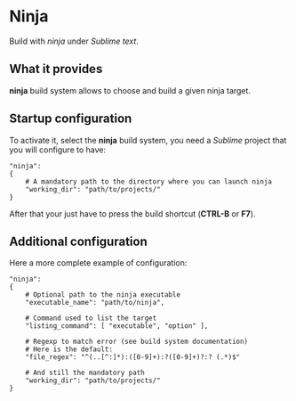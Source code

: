 # Ninja
Build with *ninja* under *Sublime text*.

## What it provides

**ninja** build system allows to choose and build a given ninja target.

## Startup configuration

To activate it, select the **ninja** build system, you need a *Sublime* project that you will configure to have:

    "ninja":
    {
        # A mandatory path to the directory where you can launch ninja
        "working_dir": "path/to/projects/"
    }

After that your just have to press the build shortcut (**CTRL-B** or **F7**).

## Additional configuration

Here a more complete example of configuration:

    "ninja":
    {
        # Optional path to the ninja executable
        "executable_name": "path/to/ninja",

        # Command used to list the target
        "listing_command": [ "executable", "option" ],

        # Regexp to match error (see build system documentation)
        # Here is the default:
        "file_regex": "^(..[^:]*):([0-9]+):?([0-9]+)?:? (.*)$"

        # And still the mandatory path
        "working_dir": "path/to/projects/"
    }
